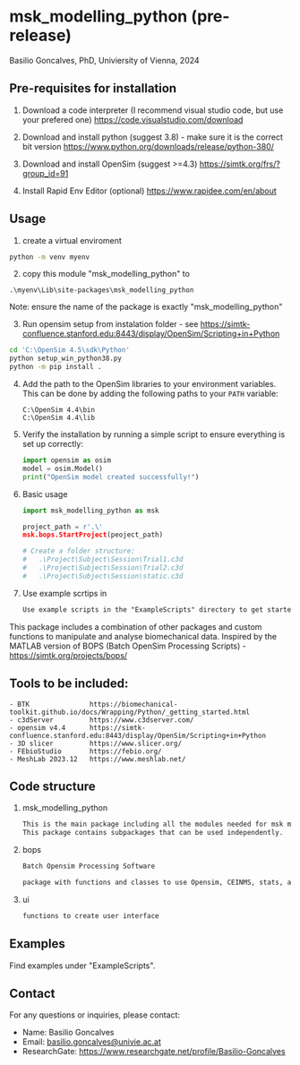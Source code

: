 # msk_modelling_python (pre-release)
Basilio Goncalves, PhD, Univiersity of Vienna, 2024


## Pre-requisites for installation

1. Download a code interpreter (I recommend visual studio code, but use your prefered one)
https://code.visualstudio.com/download
	
2. Download and install python (suggest 3.8) - make sure it is the correct bit version
https://www.python.org/downloads/release/python-380/
	
3. Download and install OpenSim (suggest >=4.3)
https://simtk.org/frs/?group_id=91

4. Install Rapid Env Editor (optional)
https://www.rapidee.com/en/about	


## Usage 

1. create a virtual enviroment 
```sh
python -m venv myenv
```
2. copy this module "msk_modelling_python" to 
```
.\myenv\Lib\site-packages\msk_modelling_python
 ```

Note: ensure the name of the package is exactly "msk_modelling_python"


3. Run opensim setup from instalation folder - see https://simtk-confluence.stanford.edu:8443/display/OpenSim/Scripting+in+Python 

```sh
cd 'C:\OpenSim 4.5\sdk\Python'
python setup_win_python38.py
python -m pip install .
```
4. Add the path to the OpenSim libraries to your environment variables. This can be done by adding the following paths to your `PATH` variable:
    ```
    C:\OpenSim 4.4\bin
    C:\OpenSim 4.4\lib
    ```
5. Verify the installation by running a simple script to ensure everything is set up correctly:
    ```python
    import opensim as osim
    model = osim.Model()
    print("OpenSim model created successfully!")
    ```

6. Basic usage
    ```python
    import msk_modelling_python as msk

    project_path = r'.\'
    msk.bops.StartProject(peoject_path)

    # Create a folder structure:
    #   .\Project\Subject\Session\Trial1.c3d
    #   .\Project\Subject\Session\Trial2.c3d
    #   .\Project\Subject\Session\static.c3d
    ```

7. Use example scrtips in
    ```markdown
    Use example scripts in the "ExampleScripts" directory to get started with common tasks and workflows.
    ```

This package includes a combination of other packages and custom functions to manipulate and analyse biomechanical data.
Inspired by the MATLAB version of BOPS (Batch OpenSim Processing Scripts) - https://simtk.org/projects/bops/

## Tools to be included:
    - BTK               https://biomechanical-toolkit.github.io/docs/Wrapping/Python/_getting_started.html
    - c3dServer         https://www.c3dserver.com/ 
    - opensim v4.4      https://simtk-confluence.stanford.edu:8443/display/OpenSim/Scripting+in+Python 
    - 3D slicer         https://www.slicer.org/
    - FEbioStudio       https://febio.org/
    - MeshLab 2023.12   https://www.meshlab.net/

## Code structure 

1. msk_modelling_python
    ```markdown
    This is the main package including all the modules needed for msk modelling, stats, data_processing, etc.
    This package contains subpackages that can be used independently.
    ```
2. bops
    ```markdown
    Batch Opensim Processing Software

    package with functions and classes to use Opensim, CEINMS, stats, and others to use for easier processing
    ```

3. ui
    ```markdown
    functions to create user interface
    ```

## Examples

Find examples under "ExampleScripts".

## Contact

For any questions or inquiries, please contact:

- Name: Basilio Goncalves
- Email: basilio.goncalves@univie.ac.at
- ResearchGate: https://www.researchgate.net/profile/Basilio-Goncalves







